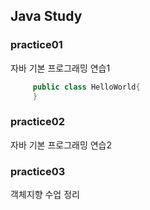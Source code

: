 ## Java Study

### practice01
자바 기본 프로그래밍 연습1

```java
     public class HelloWorld{
     }
```

### practice02
자바 기본 프로그래밍 연습2

### practice03
객체지향 수업 정리


